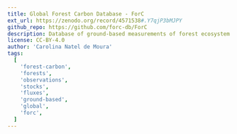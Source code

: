 ```yaml
---
title: Global Forest Carbon Database - ForC
ext_url: https://zenodo.org/record/4571538#.Y7qjP3bMJPY
github_repo: https://github.com/forc-db/ForC
description: Database of ground-based measurements of forest ecosystem carbon stocks and annual fluxes
license: CC-BY-4.0
author: 'Carolina Natel de Moura'
tags:
  [
    'forest-carbon',
    'forests',
    'observations',
    'stocks',
    'fluxes',
    'ground-based',
    'global',
    'forc',
  ]
---
```

